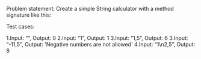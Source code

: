 Problem statement: Create a simple String calculator with a method signature like this:

Test cases:

1.Input: “”, Output: 0
2.Input: “1”, Output: 1
3.Input: “1,5”, Output: 6
3.Input: “-11,5”, Output: 'Negative numbers are not allowed'
4.Input: “1\n2,5”, Output: 8
